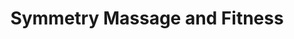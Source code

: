 ---
title: "Symmetry Massage and Fitness"
url: /washougal/symmetry-massage-and-fitness/
shop: Massage
---